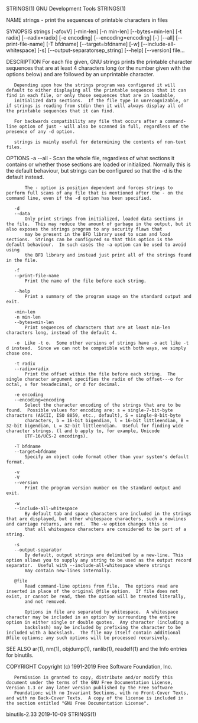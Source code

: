STRINGS(1)                                                                                  GNU Development Tools                                                                                  STRINGS(1)

NAME
       strings - print the sequences of printable characters in files

SYNOPSIS
       strings [-afovV] [-min-len]
               [-n min-len] [--bytes=min-len]
               [-t radix] [--radix=radix]
               [-e encoding] [--encoding=encoding]
               [-] [--all] [--print-file-name]
               [-T bfdname] [--target=bfdname]
               [-w] [--include-all-whitespace]
               [-s] [--output-separatorsep_string]
               [--help] [--version] file...

DESCRIPTION
       For each file given, GNU strings prints the printable character sequences that are at least 4 characters long (or the number given with the options below) and are followed by an unprintable
       character.

       Depending upon how the strings program was configured it will default to either displaying all the printable sequences that it can find in each file, or only those sequences that are in loadable,
       initialized data sections.  If the file type in unrecognizable, or if strings is reading from stdin then it will always display all of the printable sequences that it can find.

       For backwards compatibility any file that occurs after a command-line option of just - will also be scanned in full, regardless of the presence of any -d option.

       strings is mainly useful for determining the contents of non-text files.

OPTIONS
       -a
       --all
       -   Scan the whole file, regardless of what sections it contains or whether those sections are loaded or initialized.  Normally this is the default behaviour, but strings can be configured so that
           the -d is the default instead.

           The - option is position dependent and forces strings to perform full scans of any file that is mentioned after the - on the command line, even if the -d option has been specified.

       -d
       --data
           Only print strings from initialized, loaded data sections in the file.  This may reduce the amount of garbage in the output, but it also exposes the strings program to any security flaws that
           may be present in the BFD library used to scan and load sections.  Strings can be configured so that this option is the default behaviour.  In such cases the -a option can be used to avoid using
           the BFD library and instead just print all of the strings found in the file.

       -f
       --print-file-name
           Print the name of the file before each string.

       --help
           Print a summary of the program usage on the standard output and exit.

       -min-len
       -n min-len
       --bytes=min-len
           Print sequences of characters that are at least min-len characters long, instead of the default 4.

       -o  Like -t o.  Some other versions of strings have -o act like -t d instead.  Since we can not be compatible with both ways, we simply chose one.

       -t radix
       --radix=radix
           Print the offset within the file before each string.  The single character argument specifies the radix of the offset---o for octal, x for hexadecimal, or d for decimal.

       -e encoding
       --encoding=encoding
           Select the character encoding of the strings that are to be found.  Possible values for encoding are: s = single-7-bit-byte characters (ASCII, ISO 8859, etc., default), S = single-8-bit-byte
           characters, b = 16-bit bigendian, l = 16-bit littleendian, B = 32-bit bigendian, L = 32-bit littleendian.  Useful for finding wide character strings. (l and b apply to, for example, Unicode
           UTF-16/UCS-2 encodings).

       -T bfdname
       --target=bfdname
           Specify an object code format other than your system's default format.

       -v
       -V
       --version
           Print the program version number on the standard output and exit.

       -w
       --include-all-whitespace
           By default tab and space characters are included in the strings that are displayed, but other whitespace characters, such a newlines and carriage returns, are not.  The -w option changes this so
           that all whitespace characters are considered to be part of a string.

       -s
       --output-separator
           By default, output strings are delimited by a new-line. This option allows you to supply any string to be used as the output record separator.  Useful with --include-all-whitespace where strings
           may contain new-lines internally.

       @file
           Read command-line options from file.  The options read are inserted in place of the original @file option.  If file does not exist, or cannot be read, then the option will be treated literally,
           and not removed.

           Options in file are separated by whitespace.  A whitespace character may be included in an option by surrounding the entire option in either single or double quotes.  Any character (including a
           backslash) may be included by prefixing the character to be included with a backslash.  The file may itself contain additional @file options; any such options will be processed recursively.

SEE ALSO
       ar(1), nm(1), objdump(1), ranlib(1), readelf(1) and the Info entries for binutils.

COPYRIGHT
       Copyright (c) 1991-2019 Free Software Foundation, Inc.

       Permission is granted to copy, distribute and/or modify this document under the terms of the GNU Free Documentation License, Version 1.3 or any later version published by the Free Software
       Foundation; with no Invariant Sections, with no Front-Cover Texts, and with no Back-Cover Texts.  A copy of the license is included in the section entitled "GNU Free Documentation License".

binutils-2.33                                                                                     2019-10-09                                                                                       STRINGS(1)
